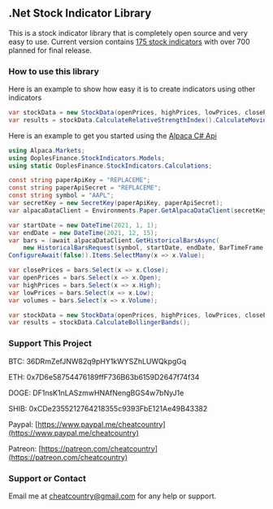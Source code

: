 ## .Net Stock Indicator Library

This is a stock indicator library that is completely open source and very easy to use. Current version contains [175 stock indicators](https://ooples.github.io/OoplesFinance.StockIndicators/indicators) with over 700 planned for final release.

### How to use this library

Here is an example to show how easy it is to create indicators using other indicators

```cs
var stockData = new StockData(openPrices, highPrices, lowPrices, closePrices, volumes);
var results = stockData.CalculateRelativeStrengthIndex().CalculateMovingAverageConvergenceDivergence();
```

Here is an example to get you started using the [Alpaca C# Api](https://github.com/alpacahq/alpaca-trade-api-csharp)

```cs
using Alpaca.Markets;
using OoplesFinance.StockIndicators.Models;
using static OoplesFinance.StockIndicators.Calculations;

const string paperApiKey = "REPLACEME";
const string paperApiSecret = "REPLACEME";
const string symbol = "AAPL";
var secretKey = new SecretKey(paperApiKey, paperApiSecret);
var alpacaDataClient = Environments.Paper.GetAlpacaDataClient(secretKey);

var startDate = new DateTime(2021, 1, 1);
var endDate = new DateTime(2021, 12, 15);
var bars = (await alpacaDataClient.GetHistoricalBarsAsync(
	new HistoricalBarsRequest(symbol, startDate, endDate, BarTimeFrame.Day)).
ConfigureAwait(false)).Items.SelectMany(x => x.Value);

var closePrices = bars.Select(x => x.Close);
var openPrices = bars.Select(x => x.Open);
var highPrices = bars.Select(x => x.High);
var lowPrices = bars.Select(x => x.Low);
var volumes = bars.Select(x => x.Volume);

var stockData = new StockData(openPrices, highPrices, lowPrices, closePrices, volumes);
var results = stockData.CalculateBollingerBands();
```

### Support This Project

BTC: 36DRmZefJNW82q9pHY1kWYSZhLUWQkpgGq

ETH: 0x7D6e58754476189ffF736B63b6159D2647f74f34

DOGE: DF1nsK1nLASzmwHNAfNengBGS4w7bNyJ1e

SHIB: 0xCDe2355212764218355c9393FbE121Ae49B43382

Paypal: [https://www.paypal.me/cheatcountry](https://www.paypal.me/cheatcountry)

Patreon: [https://patreon.com/cheatcountry](https://patreon.com/cheatcountry)


### Support or Contact

Email me at cheatcountry@gmail.com for any help or support.
